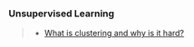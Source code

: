 ### Unsupervised Learning

> - [What is clustering and why is it hard?](http://alexhwilliams.info/itsneuronalblog/2015/09/11/clustering1/)
